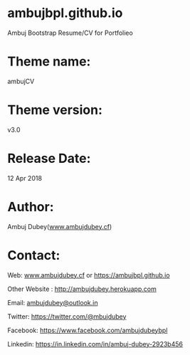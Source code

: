 # ambujbpl.github.io
Ambuj Bootstrap Resume/CV for Portfolieo

Theme name:
=======================================================================
ambujCV

Theme version:
=======================================================================
v3.0

Release Date:
=======================================================================
12 Apr 2018

Author: 
=======================================================================
Ambuj Dubey(www.ambujdubey.cf)

Contact:
=======================================================================

Web: www.ambujdubey.cf or https://ambujbpl.github.io

Other Website : http://ambujdubey.herokuapp.com

Email: ambujdubey@outlook.in

Twitter: https://twitter.com/@mbujdubey

Facebook: https://www.facebook.com/ambujdubeybpl

Linkedin: https://in.linkedin.com/in/ambuj-dubey-2923b456
